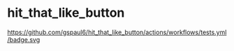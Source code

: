 # hit_that_like_button
https://github.com/gspaul6/hit_that_like_button/actions/workflows/tests.yml/badge.svg
